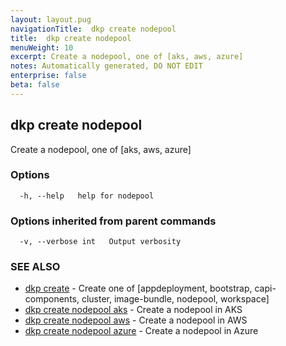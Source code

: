 ```yaml
---
layout: layout.pug
navigationTitle:  dkp create nodepool
title:  dkp create nodepool
menuWeight: 10
excerpt: Create a nodepool, one of [aks, aws, azure]
notes: Automatically generated, DO NOT EDIT
enterprise: false
beta: false
---
```

<!-- vale off -->
<!-- markdownlint-disable -->

## dkp create nodepool

Create a nodepool, one of [aks, aws, azure]

### Options

```
  -h, --help   help for nodepool
```

### Options inherited from parent commands

```
  -v, --verbose int   Output verbosity
```

### SEE ALSO

* [dkp create](/dkp/kommander/2.2/cli/dkp/create/)	 - Create one of [appdeployment, bootstrap, capi-components, cluster, image-bundle, nodepool, workspace]
* [dkp create nodepool aks](/dkp/kommander/2.2/cli/dkp/create/nodepool/aks/)	 - Create a nodepool in AKS
* [dkp create nodepool aws](/dkp/kommander/2.2/cli/dkp/create/nodepool/aws/)	 - Create a nodepool in AWS
* [dkp create nodepool azure](/dkp/kommander/2.2/cli/dkp/create/nodepool/azure/)	 - Create a nodepool in Azure

